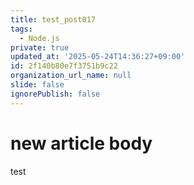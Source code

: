 ```yaml
---
title: test_post017
tags:
  - Node.js
private: true
updated_at: '2025-05-24T14:36:27+09:00'
id: 2f140b80e7f3751b9c22
organization_url_name: null
slide: false
ignorePublish: false
---
```

# new article body
test
